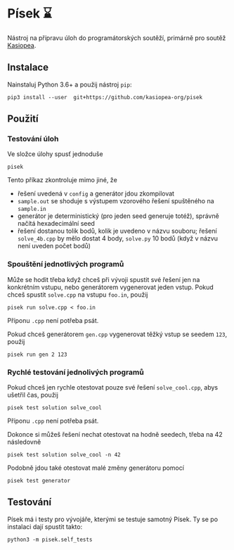 # Písek ⌛

Nástroj na přípravu úloh do programátorských soutěží, primárně pro soutěž
[Kasiopea](https://kasiopea.matfyz.cz/).

## Instalace

Nainstaluj Python 3.6+ a použij nástroj `pip`:
```
pip3 install --user  git+https://github.com/kasiopea-org/pisek
```

## Použití

### Testování úloh

Ve složce úlohy spusť jednoduše
```
pisek
```

Tento příkaz zkontroluje mimo jiné, že
- řešení uvedená v `config` a generátor jdou zkompilovat
- `sample.out` se shoduje s výstupem vzorového řešení spuštěného na `sample.in`
- generátor je deterministický (pro jeden seed generuje totéž), správně načítá hexadecimální seed
- řešení dostanou tolik bodů, kolik je uvedeno v názvu souboru; řešení `solve_4b.cpp` by mělo
    dostat 4 body, `solve.py` 10 bodů (když v názvu není uveden počet bodů)

### Spouštění jednotlivých programů

Může se hodit třeba když chceš při vývoji spustit své řešení jen na konkrétním vstupu,
nebo generátorem vygenerovat jeden vstup.
Pokud chceš spustit `solve.cpp` na vstupu `foo.in`, použij
```
pisek run solve.cpp < foo.in
```
Příponu `.cpp` není potřeba psát.

Pokud chceš generátorem `gen.cpp` vygenerovat těžký vstup se seedem `123`, použij
```
pisek run gen 2 123
```

### Rychlé testování jednolivých programů

Pokud chceš jen rychle otestovat pouze své řešení `solve_cool.cpp`, abys ušetřil čas, použij
```
pisek test solution solve_cool
```
Příponu `.cpp` není potřeba psát.

Dokonce si můžeš řešení nechat otestovat na hodně seedech, třeba na 42 následovně
```
pisek test solution solve_cool -n 42
```

Podobně jdou také otestovat malé změny generátoru pomocí
```
pisek test generator
```

## Testování

Písek má i testy pro vývojáře, kterými se testuje samotný Písek.
Ty se po instalaci dají spustit takto:
```
python3 -m pisek.self_tests
```
